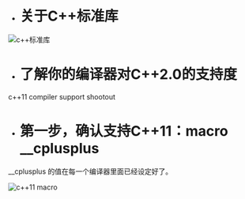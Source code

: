 - # 关于C++标准库
![c++标准库](https://github.com/havenow/my-C-plus-plus/blob/master/C%2B%2B%E9%9D%A2%E5%90%91%E5%AF%B9%E8%B1%A1%E5%BC%80%E5%8F%91/images/c%2B%2B%E6%A0%87%E5%87%86%E5%BA%93.png)  


- # 了解你的编译器对C++2.0的支持度
c++11 compiler support shootout

- # 第一步，确认支持C++11：macro __cplusplus
__cplusplus 的值在每一个编译器里面已经设定好了。  

![c++11 macro](https://github.com/havenow/my-C-plus-plus/blob/master/C%2B%2B%E9%9D%A2%E5%90%91%E5%AF%B9%E8%B1%A1%E5%BC%80%E5%8F%91/images/c%2B%2B11%20macro.png)


